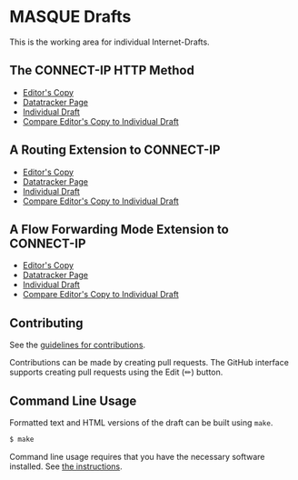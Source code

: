 # MASQUE Drafts

This is the working area for individual Internet-Drafts.

## The CONNECT-IP HTTP Method

* [Editor's Copy](https://DavidSchinazi.github.io/draft-cms-masque-connect-ip/#go.draft-cms-masque-connect-ip.html)
* [Datatracker Page](https://datatracker.ietf.org/doc/draft-cms-masque-connect-ip)
* [Individual Draft](https://datatracker.ietf.org/doc/html/draft-cms-masque-connect-ip)
* [Compare Editor's Copy to Individual Draft](https://DavidSchinazi.github.io/draft-cms-masque-connect-ip/#go.draft-cms-masque-connect-ip.diff)

## A Routing Extension to CONNECT-IP

* [Editor's Copy](https://DavidSchinazi.github.io/draft-cms-masque-connect-ip/#go.draft-cms-masque-connect-ip-ext-routes.html)
* [Datatracker Page](https://datatracker.ietf.org/doc/draft-cms-masque-connect-ip-ext-routes)
* [Individual Draft](https://datatracker.ietf.org/doc/html/draft-cms-masque-connect-ip-ext-routes)
* [Compare Editor's Copy to Individual Draft](https://DavidSchinazi.github.io/draft-cms-masque-connect-ip/#go.draft-cms-masque-connect-ip-ext-routes.diff)

## A Flow Forwarding Mode Extension to CONNECT-IP

* [Editor's Copy](https://DavidSchinazi.github.io/draft-cms-masque-connect-ip/#go.draft-tbd-masque-connect-ip-ext-flow.html)
* [Datatracker Page](https://datatracker.ietf.org/doc/draft-tbd-masque-connect-ip-ext-flow)
* [Individual Draft](https://datatracker.ietf.org/doc/html/draft-tbd-masque-connect-ip-ext-flow)
* [Compare Editor's Copy to Individual Draft](https://DavidSchinazi.github.io/draft-cms-masque-connect-ip/#go.draft-tbd-masque-connect-ip-ext-flow.diff)


## Contributing

See the
[guidelines for contributions](https://github.com/DavidSchinazi/draft-cms-masque-connect-ip/blob/main/CONTRIBUTING.md).

Contributions can be made by creating pull requests.
The GitHub interface supports creating pull requests using the Edit (✏) button.


## Command Line Usage

Formatted text and HTML versions of the draft can be built using `make`.

```sh
$ make
```

Command line usage requires that you have the necessary software installed.  See
[the instructions](https://github.com/martinthomson/i-d-template/blob/main/doc/SETUP.md).

